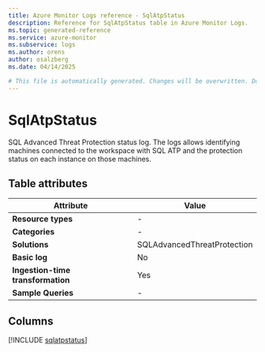 ```yaml
---
title: Azure Monitor Logs reference - SqlAtpStatus
description: Reference for SqlAtpStatus table in Azure Monitor Logs.
ms.topic: generated-reference
ms.service: azure-monitor
ms.subservice: logs
ms.author: orens
author: osalzberg
ms.date: 04/14/2025

# This file is automatically generated. Changes will be overwritten. Do not change this file directly.
---
```


# SqlAtpStatus

SQL Advanced Threat Protection status log. The logs allows identifying machines connected to the workspace with SQL ATP and the protection status on each instance on those machines.


## Table attributes

|Attribute|Value|
|---|---|
|**Resource types**|-|
|**Categories**|-|
|**Solutions**| SQLAdvancedThreatProtection|
|**Basic log**|No|
|**Ingestion-time transformation**|Yes|
|**Sample Queries**|-|



## Columns
  
[!INCLUDE [sqlatpstatus](~/reusable-content/ce-skilling/azure/includes/azure-monitor/reference/tables/sqlatpstatus-include.md)]
